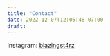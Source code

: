 ```yaml
---
title: "Contact"
date: 2022-12-07T12:05:48-07:00
draft:
---
```


Instagram: [blazingst4rz](https://instagram.com/blazingst4rz)


